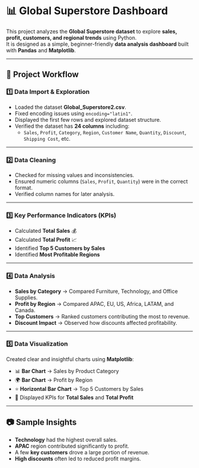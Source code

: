 # 📊 Global Superstore Dashboard

This project analyzes the **Global Superstore dataset** to explore **sales, profit, customers, and regional trends** using Python.  
It is designed as a simple, beginner-friendly **data analysis dashboard** built with **Pandas** and **Matplotlib**.

---

## 📝 Project Workflow

### 1️⃣ Data Import & Exploration
- Loaded the dataset **Global_Superstore2.csv**.
- Fixed encoding issues using `encoding="latin1"`.
- Displayed the first few rows and explored dataset structure.
- Verified the dataset has **24 columns** including:
  - `Sales`, `Profit`, `Category`, `Region`, `Customer Name`, `Quantity`, `Discount`, `Shipping Cost`, etc.

---

### 2️⃣ Data Cleaning
- Checked for missing values and inconsistencies.
- Ensured numeric columns (`Sales`, `Profit`, `Quantity`) were in the correct format.
- Verified column names for later analysis.

---

### 3️⃣ Key Performance Indicators (KPIs)
- Calculated **Total Sales** 💰
- Calculated **Total Profit** 📈
- Identified **Top 5 Customers by Sales**
- Identified **Most Profitable Regions**

---

### 4️⃣ Data Analysis
- **Sales by Category** → Compared Furniture, Technology, and Office Supplies.
- **Profit by Region** → Compared APAC, EU, US, Africa, LATAM, and Canada.
- **Top Customers** → Ranked customers contributing the most to revenue.
- **Discount Impact** → Observed how discounts affected profitability.

---

### 5️⃣ Data Visualization
Created clear and insightful charts using **Matplotlib**:
- 📊 **Bar Chart** → Sales by Product Category  
- 🌍 **Bar Chart** → Profit by Region  
- ⭐ **Horizontal Bar Chart** → Top 5 Customers by Sales  
- 🔑 Displayed KPIs for **Total Sales** and **Total Profit**  

---

## 📷 Sample Insights

- **Technology** had the highest overall sales.  
- **APAC** region contributed significantly to profit.  
- A few **key customers** drove a large portion of revenue.  
- **High discounts** often led to reduced profit margins.  


